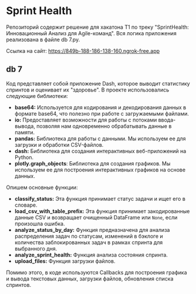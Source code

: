 # Sprint Health

Репозиторий содержит решение для хакатона T1 по треку "SprintHealth: Инновационный Анализ для Agile-команд". Вся логика приложения реализована в файле db 7.py.

Ссылка на сайт: https://849b-188-186-138-160.ngrok-free.app

## db 7

Код представляет собой приложение Dash, которое выводит статистику спринтов и оценивает их "здоровье". В проекте использовались следующие библиотеки:

* **base64:** Используется для кодирования и декодирования данных в формате base64, что полезно при работе с загружаемыми файлами.
* **io:** Предоставляет возможности для работы с потоками ввода-вывода, позволяя нам одновременно обрабатывать данные в памяти.
* **pandas:** Библиотека для работы с данными. Мы используем ее для загрузки и обработки CSV-файлов.
* **dash:** Библиотека для создания интерактивных веб-приложений на Python.
* **plotly.graph_objects**: Библиотека для создания графиков. Мы используем ее для построения интерактивных графиков на основе данных.

Опишем основные функции:

* **classify_status:** Эта функция принимает статус задачи и ищет его в словаре.
* **load_csv_with_table_prefix:** Эта функция принимает закодированные данные CSV и возвращает очищенный DataFrame или `None`, если произошла ошибка.
* **analyze_status_by_day:** Функция предназначена для анализа распределения задач по статусам, изменений в бэклоге и количества заблокированных задач в рамках спринта для выбранного дня.
* **analyze_sprint_health:** Функция анализа состояния спринта.
* **upload_files:** Функция загрузки файлов.

Помимо этого, в коде используются Callbacks для построения графика и вывода текстовых данных, загрузки файлов, обновления списка спринтов.







